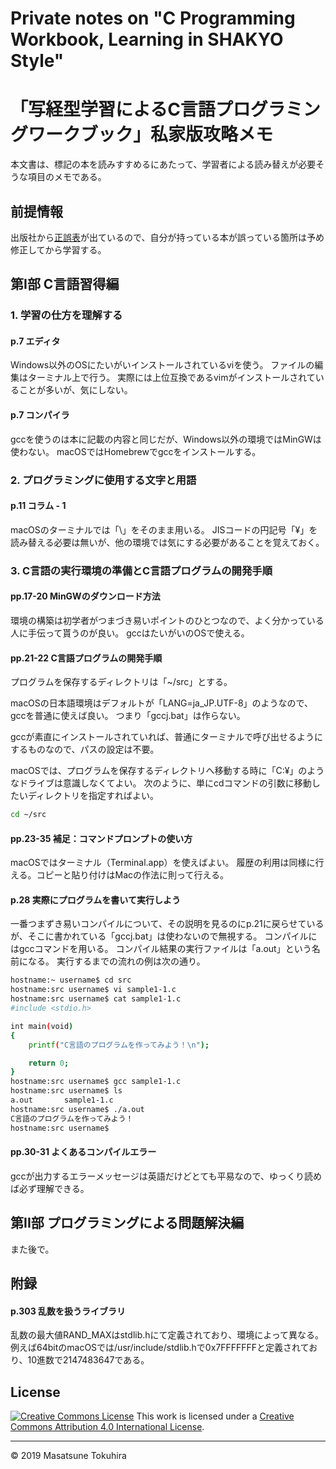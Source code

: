 # Private notes on "C Programming Workbook, Learning in SHAKYO Style"
# 「写経型学習によるC言語プログラミングワークブック」私家版攻略メモ

本文書は、標記の本を読みすすめるにあたって、学習者による読み替えが必要そうな項目のメモである。

## 前提情報

出版社から[正誤表](https://www.kyoritsu-pub.co.jp/app/file/goods_contents/276.pdf)が出ているので、自分が持っている本が誤っている箇所は予め修正してから学習する。

## 第I部 C言語習得編

### 1. 学習の仕方を理解する

#### p.7 エディタ

Windows以外のOSにたいがいインストールされているviを使う。
ファイルの編集はターミナル上で行う。
実際には上位互換であるvimがインストールされていることが多いが、気にしない。

#### p.7 コンパイラ

gccを使うのは本に記載の内容と同じだが、Windows以外の環境ではMinGWは使わない。
macOSではHomebrewでgccをインストールする。

### 2. プログラミングに使用する文字と用語

#### p.11 コラム - 1

macOSのターミナルでは「\」をそのまま用いる。
JISコードの円記号「¥」を読み替える必要は無いが、他の環境では気にする必要があることを覚えておく。

### 3. C言語の実行環境の準備とC言語プログラムの開発手順

#### pp.17-20 MinGWのダウンロード方法

環境の構築は初学者がつまづき易いポイントのひとつなので、よく分かっている人に手伝って貰うのが良い。
gccはたいがいのOSで使える。

#### pp.21-22 C言語プログラムの開発手順

プログラムを保存するディレクトリは「~/src」とする。

macOSの日本語環境はデフォルトが「LANG=ja_JP.UTF-8」のようなので、gccを普通に使えば良い。
つまり「gccj.bat」は作らない。

gccが素直にインストールされていれば、普通にターミナルで呼び出せるようにするものなので、パスの設定は不要。

macOSでは、プログラムを保存するディレクトリへ移動する時に「C:¥」のようなドライブは意識しなくてよい。
次のように、単にcdコマンドの引数に移動したいディレクトリを指定すればよい。
```bash
cd ~/src
```

#### pp.23-35 補足：コマンドプロンプトの使い方

macOSではターミナル（Terminal.app）を使えばよい。
履歴の利用は同様に行える。コピーと貼り付けはMacの作法に則って行える。

#### p.28 実際にプログラムを書いて実行しよう

一番つまずき易いコンパイルについて、その説明を見るのにp.21に戻らせているが、そこに書かれている「gccj.bat」は使わないので無視する。
コンパイルにはgccコマンドを用いる。
コンパイル結果の実行ファイルは「a.out」という名前になる。
実行するまでの流れの例は次の通り。
```bash
hostname:~ username$ cd src
hostname:src username$ vi sample1-1.c 
hostname:src username$ cat sample1-1.c 
#include <stdio.h>

int main(void)
{
    printf("C言語のプログラムを作ってみよう！\n");

    return 0;
}
hostname:src username$ gcc sample1-1.c 
hostname:src username$ ls
a.out		sample1-1.c
hostname:src username$ ./a.out
C言語のプログラムを作ってみよう！
hostname:src username$ 
```

#### pp.30-31 よくあるコンパイルエラー

gccが出力するエラーメッセージは英語だけどとても平易なので、ゆっくり読めば必ず理解できる。

## 第II部 プログラミングによる問題解決編

また後で。

## 附録

#### p.303 乱数を扱うライブラリ

乱数の最大値RAND_MAXはstdlib.hにて定義されており、環境によって異なる。例えば64bitのmacOSでは/usr/include/stdlib.hで0x7FFFFFFFと定義されており、10進数で2147483647である。

## License

[![Creative Commons License](https://i.creativecommons.org/l/by/4.0/80x15.png)](http://creativecommons.org/licenses/by/4.0/)
This work is licensed under a [Creative Commons Attribution 4.0 International License](http://creativecommons.org/licenses/by/4.0/).

---
&#169; 2019 Masatsune Tokuhira
